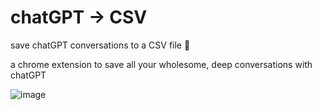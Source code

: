 # chatGPT -> CSV 

save chatGPT conversations to a CSV file 🤖

a chrome extension to save all your wholesome, deep conversations with chatGPT

![image](https://user-images.githubusercontent.com/46613983/207494540-8e1b412f-e400-416b-9857-5e55b826fde3.png)



